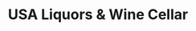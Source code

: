 ---
title: "USA Liquors & Wine Cellar"
url: /muskogee/usa-liquors-and-wine-cellar/
shop: alcohol
---